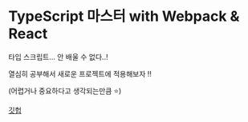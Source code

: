 # TypeScript 마스터 with Webpack & React

타입 스크립트… 안 배울 수 없다..!

열심히 공부해서 새로운 프로젝트에 적용해보자 !!

(어렵거나 중요하다고 생각되는만큼 ⭐)



[깃헙](https://github.com/OneMoreBottlee/TypeScript-Master)
